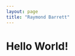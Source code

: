 ```yaml
---
layout: page
title: "Raymond Barrett"
---
```


<!DOCTYPE html>
<html>
  <head>
    <meta charset="utf-8">
    <title>page.title</title>
    <link rel="stylesheet" type="text/css" href="_site/assets/css/syle.scss">
  </head>
  <body>
    <h1>Hello World!</h1>
  </body>
</html>
